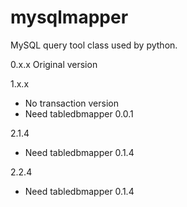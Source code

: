 # mysqlmapper
MySQL query tool class used by python.

0.x.x Original version 

1.x.x 
* No transaction version
* Need tabledbmapper 0.0.1

2.1.4
* Need tabledbmapper 0.1.4

2.2.4
* Need tabledbmapper 0.1.4
